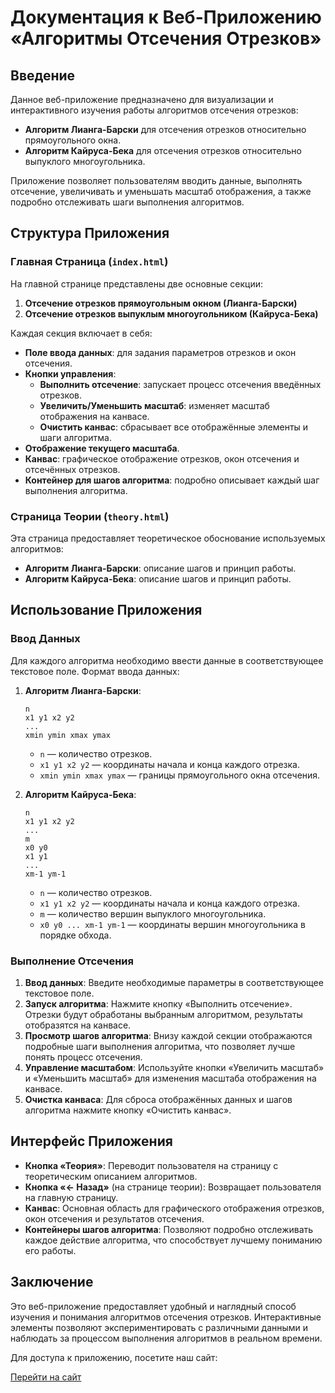 # Документация к Веб-Приложению «Алгоритмы Отсечения Отрезков»

## Введение

Данное веб-приложение предназначено для визуализации и интерактивного изучения работы алгоритмов отсечения отрезков:
- **Алгоритм Лианга-Барски** для отсечения отрезков относительно прямоугольного окна.
- **Алгоритм Кайруса-Бека** для отсечения отрезков относительно выпуклого многоугольника.

Приложение позволяет пользователям вводить данные, выполнять отсечение, увеличивать и уменьшать масштаб отображения, а также подробно отслеживать шаги выполнения алгоритмов.

## Структура Приложения

### Главная Страница (`index.html`)

На главной странице представлены две основные секции:

1. **Отсечение отрезков прямоугольным окном (Лианга-Барски)**
2. **Отсечение отрезков выпуклым многоугольником (Кайруса-Бека)**

Каждая секция включает в себя:
- **Поле ввода данных**: для задания параметров отрезков и окон отсечения.
- **Кнопки управления**:
  - **Выполнить отсечение**: запускает процесс отсечения введённых отрезков.
  - **Увеличить/Уменьшить масштаб**: изменяет масштаб отображения на канвасе.
  - **Очистить канвас**: сбрасывает все отображённые элементы и шаги алгоритма.
- **Отображение текущего масштаба**.
- **Канвас**: графическое отображение отрезков, окон отсечения и отсечённых отрезков.
- **Контейнер для шагов алгоритма**: подробно описывает каждый шаг выполнения алгоритма.

### Страница Теории (`theory.html`)

Эта страница предоставляет теоретическое обоснование используемых алгоритмов:

- **Алгоритм Лианга-Барски**: описание шагов и принцип работы.
- **Алгоритм Кайруса-Бека**: описание шагов и принцип работы.

## Использование Приложения

### Ввод Данных

Для каждого алгоритма необходимо ввести данные в соответствующее текстовое поле. Формат ввода данных:

1. **Алгоритм Лианга-Барски**:
   ```
   n
   x1 y1 x2 y2
   ...
   xmin ymin xmax ymax
   ```
   - `n` — количество отрезков.
   - `x1 y1 x2 y2` — координаты начала и конца каждого отрезка.
   - `xmin ymin xmax ymax` — границы прямоугольного окна отсечения.

2. **Алгоритм Кайруса-Бека**:
   ```
   n
   x1 y1 x2 y2
   ...
   m
   x0 y0
   x1 y1
   ...
   xm-1 ym-1
   ```
   - `n` — количество отрезков.
   - `x1 y1 x2 y2` — координаты начала и конца каждого отрезка.
   - `m` — количество вершин выпуклого многоугольника.
   - `x0 y0 ... xm-1 ym-1` — координаты вершин многоугольника в порядке обхода.

### Выполнение Отсечения

1. **Ввод данных**: Введите необходимые параметры в соответствующее текстовое поле.
2. **Запуск алгоритма**: Нажмите кнопку «Выполнить отсечение». Отрезки будут обработаны выбранным алгоритмом, результаты отобразятся на канвасе.
3. **Просмотр шагов алгоритма**: Внизу каждой секции отображаются подробные шаги выполнения алгоритма, что позволяет лучше понять процесс отсечения.
4. **Управление масштабом**: Используйте кнопки «Увеличить масштаб» и «Уменьшить масштаб» для изменения масштаба отображения на канвасе.
5. **Очистка канваса**: Для сброса отображённых данных и шагов алгоритма нажмите кнопку «Очистить канвас».

## Интерфейс Приложения

- **Кнопка «Теория»**: Переводит пользователя на страницу с теоретическим описанием алгоритмов.
- **Кнопка «← Назад»** (на странице теории): Возвращает пользователя на главную страницу.
- **Канвас**: Основная область для графического отображения отрезков, окон отсечения и результатов отсечения.
- **Контейнеры шагов алгоритма**: Позволяют подробно отслеживать каждое действие алгоритма, что способствует лучшему пониманию его работы.

## Заключение

Это веб-приложение предоставляет удобный и наглядный способ изучения и понимания алгоритмов отсечения отрезков. Интерактивные элементы позволяют экспериментировать с различными данными и наблюдать за процессом выполнения алгоритмов в реальном времени.

Для доступа к приложению, посетите наш сайт:

[Перейти на сайт](https://vvltoria.github.io/clipping_algorithms/)
